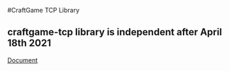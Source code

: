 #CraftGame TCP Library
## craftgame-tcp library is independent after April 18th 2021
[Document](https://javaherobrine.github.io/document/tcp)